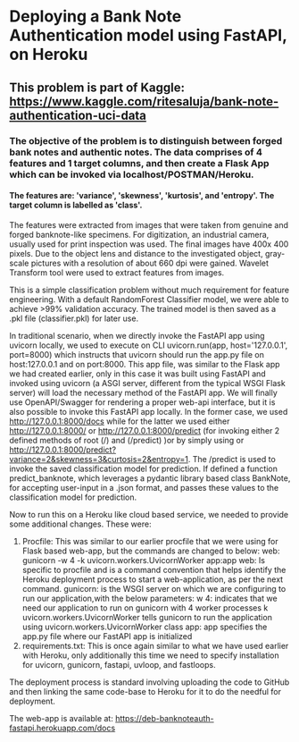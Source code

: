 # Deploying a Bank Note Authentication model using FastAPI, on Heroku
## This problem is part of Kaggle: https://www.kaggle.com/ritesaluja/bank-note-authentication-uci-data
### The objective of the problem is to distinguish between forged bank notes and authentic notes. The data comprises of 4 features and 1 target columns, and then create a Flask App which can be invoked via localhost/POSTMAN/Heroku.

#### The features are: 'variance', 'skewness', 'kurtosis', and 'entropy'. The target column is labelled as 'class'.

The features were extracted from images that were taken from genuine and forged banknote-like specimens. For digitization, an industrial camera, usually used for print inspection was used. The final images have 400x 400 pixels. Due to the object lens and distance to the investigated object, gray-scale pictures with a resolution of about 660 dpi were gained. Wavelet Transform tool were used to extract features from images.

This is a simple classification problem without much requirement for feature engineering. With a default RandomForest Classifier model, we were able to achieve >99% validation accuracy. The trained model is then saved as a .pkl file (classifier.pkl) for later use.

In traditional scenario, when we directly invoke the FastAPI app using uvicorn locally, we used to execute on CLI uvicorn.run(app, host='127.0.0.1', port=8000) which instructs that uvicorn should run the app.py file on host:127.0.0.1 and on port:8000. This app file, was similar to the Flask app we had created earlier, only in this case it was built using FastAPI and invoked using uvicorn (a ASGI server, different from the typical WSGI Flask server) will load the necessary method of the FastAPI app. We will finally use OpenAPI/Swagger for rendering a proper web-api interface, but it is also possible to invoke this FastAPI app locally. In the former case, we used http://127.0.0.1:8000/docs while for the latter we used either http://127.0.0.1:8000/ or http://127.0.0.1:8000/predict (for invoking either 2 defined methods of root (/) and (/predict) )or by simply using or http://127.0.0.1:8000/predict?variance=2&skewness=3&curtosis=2&entropy=1. The /predict is used to invoke the saved classification model for prediction. If defined a function predict_banknote, which leverages a pydantic library based class BankNote, for accepting user-input in a .json format, and passes these values to the classification model for prediction.

Now to run this on a Heroku like cloud based service, we needed to provide some additional changes. These were:
1. Procfile: 			This was similar to our earlier procfile that we were using for Flask based web-app, but the commands are changed to below:
						web: gunicorn -w 4 -k uvicorn.workers.UvicornWorker app:app
							web: Is specific to procfile and is a command convention that helps identify the Heroku deployment process to start a 		web-application, as per the next command. 
							gunicorn: is the WSGI server on which we are configuring to run our application,with the below parameters:
							w 4: indicates that we need our application to run on gunicorn with 4 worker processes
							k uvicorn.workers.UvicornWorker tells gunicorn to run the application using uvicorn.workers.UvicornWorker class
							app: app specifies the app.py file where our FastAPI app is initialized
2. requirements.txt: 	This is once again similar to what we have used earlier with Heroku, only additionally this time we need to specify installation for uvicorn, gunicorn, fastapi, uvloop, and fastloops.

The deployment process is standard involving uploading the code to GitHub and then linking the same code-base to Heroku for it to do the needful for deployment.

The web-app is available at: https://deb-banknoteauth-fastapi.herokuapp.com/docs
